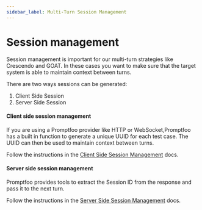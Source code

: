 ```yaml
---
sidebar_label: Multi-Turn Session Management
---
```


# Session management

Session management is important for our multi-turn strategies like Crescendo and GOAT. In these cases you want to make sure that the target system is able to maintain context between turns.

There are two ways sessions can be generated:

1. Client Side Session
2. Server Side Session

#### Client side session management

If you are using a Promptfoo provider like HTTP or WebSocket,Promptfoo has a built in function to generate a unique UUID for each test case. The UUID can then be used to maintain context between turns.

Follow the instructions in the [Client Side Session Management](/docs/providers/http/#client-side-session-management) docs.

#### Server side session management

Promptfoo provides tools to extract the Session ID from the response and pass it to the next turn.

Follow the instructions in the [Server Side Session Management](/docs/providers/http/#server-side-session-management) docs.
